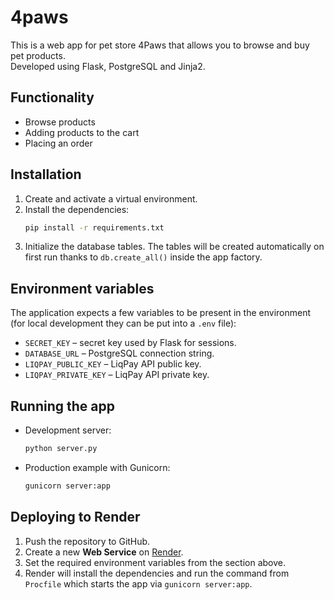 # 4paws 

This is a web app for pet store 4Paws that allows you to browse and buy pet products.  
Developed using Flask, PostgreSQL and Jinja2.

## Functionality
- Browse products
- Adding products to the cart
- Placing an order

## Installation
1. Create and activate a virtual environment.
2. Install the dependencies:
   ```bash
   pip install -r requirements.txt
   ```
3. Initialize the database tables. The tables will be created automatically on
   first run thanks to `db.create_all()` inside the app factory.

## Environment variables
The application expects a few variables to be present in the environment (for
local development they can be put into a `.env` file):

- `SECRET_KEY` – secret key used by Flask for sessions.
- `DATABASE_URL` – PostgreSQL connection string.
- `LIQPAY_PUBLIC_KEY` – LiqPay API public key.
- `LIQPAY_PRIVATE_KEY` – LiqPay API private key.

## Running the app
- Development server:
  ```bash
  python server.py
  ```
- Production example with Gunicorn:
  ```bash
  gunicorn server:app
  ```

## Deploying to Render
1. Push the repository to GitHub.
2. Create a new **Web Service** on [Render](https://render.com/).
3. Set the required environment variables from the section above.
4. Render will install the dependencies and run the command from `Procfile` which
   starts the app via `gunicorn server:app`.

